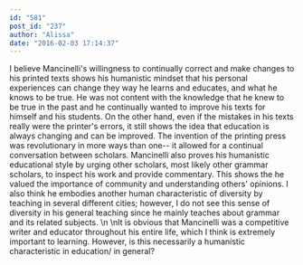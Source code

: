 ```yaml
---
id: "581"
post_id: "237"
author: "Alissa"
date: "2016-02-03 17:14:37"
---
```

I believe Mancinelli's willingness to continually correct and make changes to his printed texts shows his humanistic mindset that his personal experiences can change they way he learns and educates, and what he knows to be true. He was not content with the knowledge that he knew to be true in the past and he continually wanted to improve his texts for himself and his students. On the other hand, even if the mistakes in his texts really were the printer's errors, it still shows the idea that education is always changing and can be improved. The invention of the printing press was revolutionary in more ways than one-- it allowed for a continual conversation between scholars. Mancinelli also proves his humanistic educational style by urging other scholars, most likely other grammar scholars, to inspect his work and provide commentary. This shows the he valued the importance of community and understanding others' opinions. I also think he embodies another human characteristic of diversity by teaching in several different cities; however, I do not see this sense of diversity in his general teaching since he mainly teaches about grammar and its related subjects.\n\nIt is obvious that Mancinelli was a competitive writer and educator throughout his entire life, which I think is extremely important to learning. However, is this necessarily a humanistic characteristic in education/ in general?
